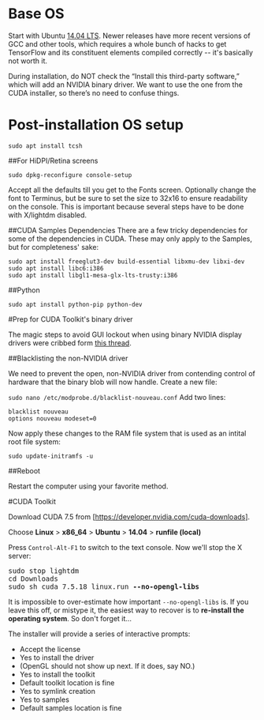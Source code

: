 # Base OS
Start with Ubuntu [14.04 LTS](http://releases.ubuntu.com/14.04/).  Newer releases have  more recent versions of GCC and other tools, which requires a whole bunch of hacks to get TensorFlow and its constituent elements compiled correctly -- it's basically not worth it.

During installation, do NOT check the “Install this third-party software,” which will add an NVIDIA binary  driver. We want to use the one from the CUDA installer, so there’s no need to confuse things.

# Post-installation OS setup

`sudo apt install tcsh`

##For HiDPI/Retina screens

`sudo dpkg-reconfigure console-setup`

Accept all the defaults till you get to the Fonts screen. Optionally change the font to Terminus, but be sure to set the size to 32x16 to ensure readability on the console. This is important because several steps have to be done with X/lightdm disabled.

##CUDA Samples Dependencies
There are a few tricky dependencies for some of the dependencies in CUDA. These may only apply to the Samples, but for completeness' sake:

```
sudo apt install freeglut3-dev build-essential libxmu-dev libxi-dev
sudo apt install libc6:i386
sudo apt install libgl1-mesa-glx-lts-trusty:i386
```

##Python

`sudo apt install python-pip python-dev`

#Prep for CUDA Toolkit's binary driver

The magic steps to avoid GUI lockout when using binary NVIDIA display drivers were cribbed form [this thread](https://devtalk.nvidia.com/default/topic/878117/-solved-titan-x-for-cuda-7-5-login-loop-error-ubuntu-14-04-/
).

##Blacklisting the non-NVIDIA driver

We need to prevent the open, non-NVIDIA driver from contending control of hardware that the binary blob will now handle. Create a new file:

`sudo nano /etc/modprobe.d/blacklist-nouveau.conf`
Add two lines:
```
blacklist nouveau
options nouveau modeset=0
```

Now apply these changes to the RAM file system that is used as an intital root file system:

`sudo update-initramfs -u`

##Reboot

Restart the computer using your favorite method.

#CUDA Toolkit

Download CUDA 7.5 from [https://developer.nvidia.com/cuda-downloads].

Choose **Linux** > **x86_64** > **Ubuntu** > **14.04** > **runfile (local)**

Press `Control-Alt-F1` to switch to the text console.  Now we'll stop the X server:

<pre>
sudo stop lightdm
cd Downloads
sudo sh cuda_7.5.18_linux.run <b>--no-opengl-libs</b>
</pre>

It is impossible to over-estimate how important `--no-opengl-libs` is.  If you leave this off, or mistype it, the easiest way to recover is to **re-install the operating system**.  So don't forget it...

The installer will provide a series of interactive prompts:

- Accept the license
- Yes to install the driver
- (OpenGL should not show up next. If it does, say NO.)
- Yes to install the toolkit
- Default toolkit location is fine
- Yes to symlink creation
- Yes to samples
- Default samples location is fine


